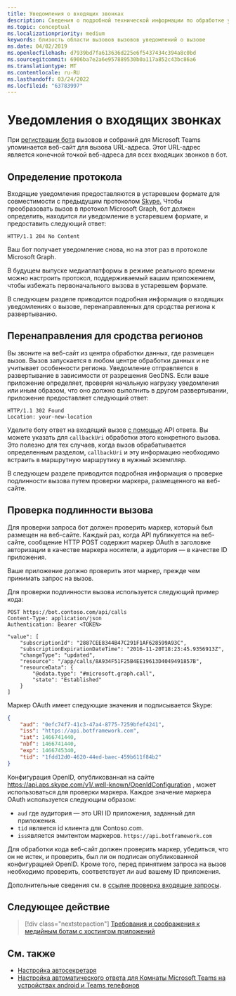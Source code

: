 ```yaml
---
title: Уведомления о входящих звонках
description: Сведения о подробной технической информации по обработке уведомлений от входящих вызовов, перенаправлению и проверке подлинности звонков с помощью образцов кода
ms.topic: conceptual
ms.localizationpriority: medium
keywords: близость области вызовов вызовов уведомлений о вызове
ms.date: 04/02/2019
ms.openlocfilehash: d7939bd7fa613636d225e6f5437434c394a8c0bd
ms.sourcegitcommit: 6906ba7e2a6e957889530b0a117a852c43bc86a6
ms.translationtype: MT
ms.contentlocale: ru-RU
ms.lasthandoff: 03/24/2022
ms.locfileid: "63783997"
---
```

# <a name="incoming-call-notifications"></a>Уведомления о входящих звонках

При [регистрации бота](./registering-calling-bot.md#create-new-bot-or-add-calling-capabilities) вызовов и собраний для Microsoft Teams упоминается веб-сайт для вызова URL-адреса. Этот URL-адрес является конечной точкой веб-адреса для всех входящих звонков в бот.

## <a name="protocol-determination"></a>Определение протокола

Входящие уведомления предоставляются в устаревшем формате для совместимости с предыдущим протоколом [Skype.](/azure/bot-service/dotnet/bot-builder-dotnet-real-time-media-concepts?view=azure-bot-service-3.0&preserve-view=true) Чтобы преобразовать вызов в протокол Microsoft Graph, бот должен определить, находится ли уведомление в устаревшем формате, и предоставить следующий ответ:

```http
HTTP/1.1 204 No Content
```

Ваш бот получает уведомление снова, но на этот раз в протоколе Microsoft Graph.

В будущем выпуске медиаплатформы в режиме реального времени можно настроить протокол, поддерживаемый вашим приложением, чтобы избежать первоначального вызова в устаревшем формате.

В следующем разделе приводится подробная информация о входящих уведомлениях о вызове, перенаправленных для сродства региона к развертыванию.

## <a name="redirects-for-region-affinity"></a>Перенаправления для сродства регионов

Вы звоните на веб-сайт из центра обработки данных, где размещен вызов. Вызов запускается в любом центре обработки данных и не учитывает особенности региона. Уведомление отправляется в развертывание в зависимости от разрешения GeoDNS. Если ваше приложение определяет, проверяя начальную нагрузку уведомления или иным образом, что оно должно выполнить в другом развертывании, приложение предоставляет следующий ответ:

```http
HTTP/1.1 302 Found
Location: your-new-location
```

Уделите боту ответ на входящий вызов [с помощью](/graph/api/call-answer?view=graph-rest-1.0&tabs=http&preserve-view=true) API ответа. Вы можете указать для `callbackUri` обработки этого конкретного вызова. Это полезно для тех случаев, когда вызов обрабатывается определенным разделом, `callbackUri` и эту информацию необходимо встраить в маршрутную маршрутику в нужный экземпляр.

В следующем разделе приводится подробная информация о проверке подлинности вызова путем проверки маркера, размещенного на веб-сайте.

## <a name="authenticate-the-callback"></a>Проверка подлинности вызова

Для проверки запроса бот должен проверить маркер, который был размещен на веб-сайте. Каждый раз, когда API публикуется на веб-сайте, сообщение HTTP POST содержит маркер OAuth в заголовке авторизации в качестве маркера носители, а аудитория — в качестве ID приложения.

Ваше приложение должно проверить этот маркер, прежде чем принимать запрос на вызов.

Для проверки подлинности вызова используется следующий пример кода:

```http
POST https://bot.contoso.com/api/calls
Content-Type: application/json
Authentication: Bearer <TOKEN>

"value": [
    "subscriptionId": "2887CEE8344B47C291F1AF628599A93C",
    "subscriptionExpirationDateTime": "2016-11-20T18:23:45.9356913Z",
    "changeType": "updated",
    "resource": "/app/calls/8A934F51F25B4EE19613D4049491857B",
    "resourceData": {
        "@odata.type": "#microsoft.graph.call",
        "state": "Established"
    }
]
```

Маркер OAuth имеет следующие значения и подписывается Skype:

```json
{
    "aud": "0efc74f7-41c3-47a4-8775-7259bfef4241",
    "iss": "https://api.botframework.com",
    "iat": 1466741440,
    "nbf": 1466741440,
    "exp": 1466745340,
    "tid": "1fdd12d0-4620-44ed-baec-459b611f84b2"
}
```

Конфигурация OpenID, опубликованная на сайте <https://api.aps.skype.com/v1/.well-known/OpenIdConfiguration> , может использоваться для проверки маркера. Каждое значение маркера OAuth используется следующим образом:

* `aud` где аудитория — это URI ID приложения, заданный для приложения.
* `tid` является id клиента для Contoso.com.
* `iss`является эмитентом маркеров. `https://api.botframework.com`

Для обработки кода веб-сайт должен проверить маркер, убедиться, что он не истек, и проверить, был ли он подписан опубликованной конфигурацией OpenID. Кроме того, перед принятием запроса на вызов необходимо проверить, соответствует ли aud вашему ID приложения.

Дополнительные сведения см. в [ссылке проверка входящие запросы](https://github.com/microsoftgraph/microsoft-graph-comms-samples/blob/master/Samples/Common/Sample.Common/Authentication/AuthenticationProvider.cs).

## <a name="next-step"></a>Следующее действие

> [!div class="nextstepaction"]
> [Требования и соображения к медийным ботам с хостингом приложений](~/bots/calls-and-meetings/requirements-considerations-application-hosted-media-bots.md)

## <a name="see-also"></a>См. также

* [Настройка автосекретаря](/microsoftteams/create-a-phone-system-auto-attendant)
* [Настройка автоматического ответа для Комнаты Microsoft Teams на устройствах android и Teams телефонов](/microsoftteams/set-up-auto-answer-on-teams-android)
